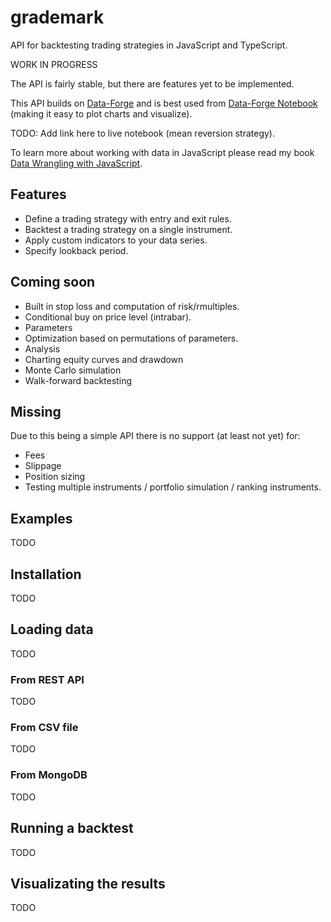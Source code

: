# grademark

API for backtesting trading strategies in JavaScript and TypeScript.

WORK IN PROGRESS

The API is fairly stable, but there are features yet to be implemented.

This API builds on [Data-Forge](http://data-forge-js.com/) and is best used from [Data-Forge Notebook](http://www.data-forge-notebook.com/) (making it easy to plot charts and visualize).

TODO: Add link here to live notebook (mean reversion strategy).

To learn more about working with data in JavaScript please read my book [Data Wrangling with JavaScript](http://bit.ly/2t2cJu2).

## Features

- Define a trading strategy with entry and exit rules.
- Backtest a trading strategy on a single instrument.
- Apply custom indicators to your data series.
- Specify lookback period.

## Coming soon

- Built in stop loss and computation of risk/rmultiples.
- Conditional buy on price level (intrabar).
- Parameters
- Optimization based on permutations of parameters.
- Analysis
- Charting equity curves and drawdown
- Monte Carlo simulation
- Walk-forward backtesting

## Missing

Due to this being a simple API there is no support (at least not yet) for:

- Fees
- Slippage
- Position sizing
- Testing multiple instruments / portfolio simulation / ranking instruments.

## Examples

TODO

## Installation

TODO

## Loading data

TODO

### From REST API

TODO

### From CSV file

TODO

### From MongoDB

TODO

## Running a backtest

TODO

## Visualizating the results

TODO